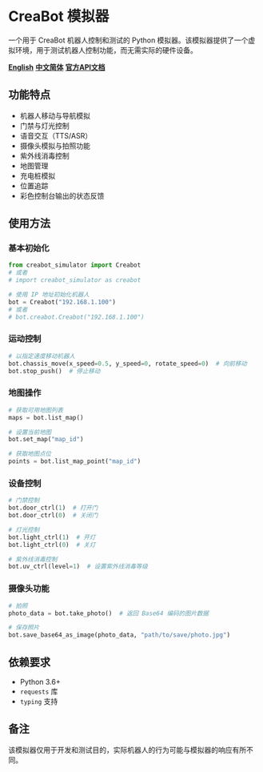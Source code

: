 # CreaBot 模拟器

一个用于 CreaBot 机器人控制和测试的 Python 模拟器。该模拟器提供了一个虚拟环境，用于测试机器人控制功能，而无需实际的硬件设备。

[**English**](README.md)     [**中文简体**](README_CN.md)     [**官方API文档**](CreaAPI接口文档说明.pdf)

## 功能特点

- 机器人移动与导航模拟
- 门禁与灯光控制
- 语音交互（TTS/ASR）
- 摄像头模拟与拍照功能
- 紫外线消毒控制
- 地图管理
- 充电桩模拟
- 位置追踪
- 彩色控制台输出的状态反馈

## 使用方法

### 基本初始化

```python
from creabot_simulator import Creabot
# 或者
# import creabot_simulator as creabot

# 使用 IP 地址初始化机器人
bot = Creabot("192.168.1.100")
# 或者
# bot.creabot.Creabot("192.168.1.100")
```

### 运动控制

```python
# 以指定速度移动机器人
bot.chassis_move(x_speed=0.5, y_speed=0, rotate_speed=0)  # 向前移动
bot.stop_push()  # 停止移动
```

### 地图操作

```python
# 获取可用地图列表
maps = bot.list_map()

# 设置当前地图
bot.set_map("map_id")

# 获取地图点位
points = bot.list_map_point("map_id")
```

### 设备控制

```python
# 门禁控制
bot.door_ctrl(1)  # 打开门
bot.door_ctrl(0)  # 关闭门

# 灯光控制
bot.light_ctrl(1)  # 开灯
bot.light_ctrl(0)  # 关灯

# 紫外线消毒控制
bot.uv_ctrl(level=1)  # 设置紫外线消毒等级
```

### 摄像头功能

```python
# 拍照
photo_data = bot.take_photo()  # 返回 Base64 编码的图片数据

# 保存照片
bot.save_base64_as_image(photo_data, "path/to/save/photo.jpg")
```

## 依赖要求

- Python 3.6+
- `requests` 库
- `typing` 支持

## 备注

该模拟器仅用于开发和测试目的，实际机器人的行为可能与模拟器的响应有所不同。
